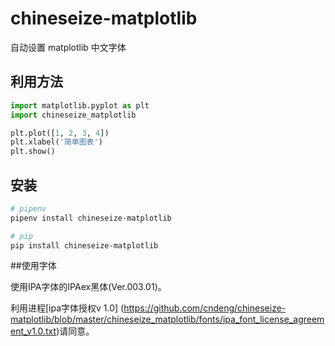 
# chineseize-matplotlib
自动设置 matplotlib 中文字体

## 利用方法

```python
import matplotlib.pyplot as plt
import chineseize_matplotlib

plt.plot([1, 2, 3, 4])
plt.xlabel('简单图表')
plt.show()
```


## 安装
```sh
# pipenv
pipenv install chineseize-matplotlib

# pip
pip install chineseize-matplotlib
```

##使用字体

使用IPA字体的IPAex黑体(Ver.003.01)。

利用进程[ipa字体授权v 1.0] (https://github.com/cndeng/chineseize-matplotlib/blob/master/chineseize_matplotlib/fonts/ipa_font_license_agreement_v1.0.txt)请同意。